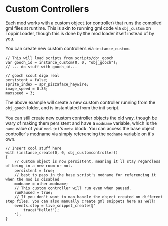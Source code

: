 # Custom Controllers

Each mod works with a custom object (or controller) that runs the compiled gml files at runtime. This is akin to running gml code via `obj_custom` on ToppinLoader, though this is done by the mod loader itself instead of by you.

You can create new custom controllers via `instance_custom`.

```gml,filepath=scripts/init.gml
// This will load scripts from scripts/obj_gooch
var gooch_id = instance_custom(0, 0, "obj_gooch");
// ... do stuff with gooch_id...
```

```gml,filepath=scripts/obj_gooch/init.gml
// gooch scout digo real
persistent = false;
sprite_index = spr_pizzaface_haywire;
image_speed = 0.35;
maxspeed = 3;
```

The above example will create a new custom controller running from the `obj_gooch` folder, and is instantiated from the init script.

You can still create new custom controller objects the old way, though be wary of making them persistent and have a `modname` variable, which is the `name` value of your `mod.ini`'s `meta` block. You can access the base object controller's modname via simply referencing the `modname` variable on it's own.

```gml
// Insert cool stuff here
with (instance_create(0, 0, obj_customcontroller))
{
    // custom object is now persistent, meaning it'll stay regardless of being in a new room or not.
    persistent = true;
    // best to pass in the base script's modname for referencing it when the mod is disabled
    modname = other.modname;
    // This custom controller will run even when paused.
    runPaused = true;
    // If you don't want to man handle the object created on different step files, you can also manually create gml snippets here as well!
    events.step = live_snippet_create(@'
        trace("Hello!");
    ');
}
```